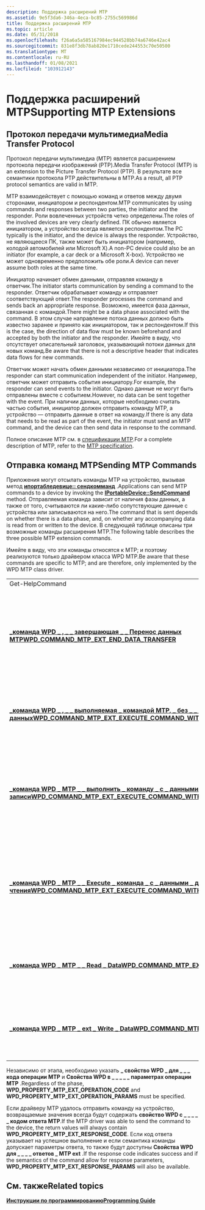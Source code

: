```yaml
---
description: Поддержка расширений MTP
ms.assetid: 9e5f3da6-346a-4eca-bc85-2755c569986d
title: Поддержка расширений MTP
ms.topic: article
ms.date: 05/31/2018
ms.openlocfilehash: f26a6a5a585167984ec944528bb74a6746e42ac4
ms.sourcegitcommit: 831e8f3db78ab820e1710cede244553c70e50500
ms.translationtype: MT
ms.contentlocale: ru-RU
ms.lasthandoff: 01/08/2021
ms.locfileid: "103912143"
---
```

# <a name="supporting-mtp-extensions"></a><span data-ttu-id="e49b1-103">Поддержка расширений MTP</span><span class="sxs-lookup"><span data-stu-id="e49b1-103">Supporting MTP Extensions</span></span>

## <a name="media-transfer-protocol"></a><span data-ttu-id="e49b1-104">Протокол передачи мультимедиа</span><span class="sxs-lookup"><span data-stu-id="e49b1-104">Media Transfer Protocol</span></span>

<span data-ttu-id="e49b1-105">Протокол передачи мультимедиа (MTP) является расширением протокола передачи изображений (PTP).</span><span class="sxs-lookup"><span data-stu-id="e49b1-105">Media Transfer Protocol (MTP) is an extension to the Picture Transfer Protocol (PTP).</span></span> <span data-ttu-id="e49b1-106">В результате все семантики протокола PTP действительны в MTP.</span><span class="sxs-lookup"><span data-stu-id="e49b1-106">As a result, all PTP protocol semantics are valid in MTP.</span></span>

<span data-ttu-id="e49b1-107">MTP взаимодействует с помощью команд и ответов между двумя сторонами, инициатором и респондентом.</span><span class="sxs-lookup"><span data-stu-id="e49b1-107">MTP communicates by using commands and responses between two parties, the initiator and the responder.</span></span> <span data-ttu-id="e49b1-108">Роли вовлеченных устройств четко определены.</span><span class="sxs-lookup"><span data-stu-id="e49b1-108">The roles of the involved devices are very clearly defined.</span></span> <span data-ttu-id="e49b1-109">ПК обычно является инициатором, а устройство всегда является респондентом.</span><span class="sxs-lookup"><span data-stu-id="e49b1-109">The PC typically is the initiator, and the device is always the responder.</span></span> <span data-ttu-id="e49b1-110">Устройство, не являющееся ПК, также может быть инициатором (например, колодой автомобилей или Microsoft X).</span><span class="sxs-lookup"><span data-stu-id="e49b1-110">A non-PC device could also be an initiator (for example, a car deck or a Microsoft X-box).</span></span> <span data-ttu-id="e49b1-111">Устройство не может одновременно предположить обе роли.</span><span class="sxs-lookup"><span data-stu-id="e49b1-111">A device can never assume both roles at the same time.</span></span>

<span data-ttu-id="e49b1-112">Инициатор начинает обмен данными, отправляя команду в ответчик.</span><span class="sxs-lookup"><span data-stu-id="e49b1-112">The initiator starts communication by sending a command to the responder.</span></span> <span data-ttu-id="e49b1-113">Ответчик обрабатывает команду и отправляет соответствующий ответ.</span><span class="sxs-lookup"><span data-stu-id="e49b1-113">The responder processes the command and sends back an appropriate response.</span></span> <span data-ttu-id="e49b1-114">Возможно, имеется фаза данных, связанная с командой.</span><span class="sxs-lookup"><span data-stu-id="e49b1-114">There might be a data phase associated with the command.</span></span> <span data-ttu-id="e49b1-115">В этом случае направление потока данных должно быть известно заранее и принято как инициатором, так и респондентом.</span><span class="sxs-lookup"><span data-stu-id="e49b1-115">If this is the case, the direction of data flow must be known beforehand and accepted by both the initiator and the responder.</span></span> <span data-ttu-id="e49b1-116">Имейте в виду, что отсутствует описательный заголовок, указывающий потоки данных для новых команд.</span><span class="sxs-lookup"><span data-stu-id="e49b1-116">Be aware that there is not a descriptive header that indicates data flows for new commands.</span></span>

<span data-ttu-id="e49b1-117">Ответчик может начать обмен данными независимо от инициатора.</span><span class="sxs-lookup"><span data-stu-id="e49b1-117">The responder can start communication independent of the initiator.</span></span> <span data-ttu-id="e49b1-118">Например, ответчик может отправить события инициатору.</span><span class="sxs-lookup"><span data-stu-id="e49b1-118">For example, the responder can send events to the initiator.</span></span> <span data-ttu-id="e49b1-119">Однако данные не могут быть отправлены вместе с событием.</span><span class="sxs-lookup"><span data-stu-id="e49b1-119">However, no data can be sent together with the event.</span></span> <span data-ttu-id="e49b1-120">При наличии данных, которые необходимо считать частью события, инициатор должен отправить команду MTP, а устройство — отправить данные в ответ на команду.</span><span class="sxs-lookup"><span data-stu-id="e49b1-120">If there is any data that needs to be read as part of the event, the initiator must send an MTP command, and the device can then send data in response to the command.</span></span>

<span data-ttu-id="e49b1-121">Полное описание MTP см. в [спецификации MTP](https://www.usb.org/sites/default/files/MTPv1_1.zip).</span><span class="sxs-lookup"><span data-stu-id="e49b1-121">For a complete description of MTP, refer to the [MTP specification](https://www.usb.org/sites/default/files/MTPv1_1.zip).</span></span>

## <a name="sending-mtp-commands"></a><span data-ttu-id="e49b1-122">Отправка команд MTP</span><span class="sxs-lookup"><span data-stu-id="e49b1-122">Sending MTP Commands</span></span>

<span data-ttu-id="e49b1-123">Приложения могут отсылать команды MTP на устройство, вызывая метод [**ипортабледевице:: сендкомманд**](/windows/desktop/api/PortableDeviceApi/nf-portabledeviceapi-iportabledevice-sendcommand) .</span><span class="sxs-lookup"><span data-stu-id="e49b1-123">Applications can send MTP commands to a device by invoking the [**IPortableDevice::SendCommand**](/windows/desktop/api/PortableDeviceApi/nf-portabledeviceapi-iportabledevice-sendcommand) method.</span></span> <span data-ttu-id="e49b1-124">Отправляемая команда зависит от наличия фазы данных, а также от того, считываются ли какие-либо сопутствующие данные с устройства или записываются на него.</span><span class="sxs-lookup"><span data-stu-id="e49b1-124">The command that is sent depends on whether there is a data phase, and, on whether any accompanying data is read from or written to the device.</span></span> <span data-ttu-id="e49b1-125">В следующей таблице описаны три возможные команды расширения MTP.</span><span class="sxs-lookup"><span data-stu-id="e49b1-125">The following table describes the three possible MTP extension commands.</span></span>

<span data-ttu-id="e49b1-126">Имейте в виду, что эти команды относятся к MTP; и поэтому реализуются только драйвером класса WPD MTP.</span><span class="sxs-lookup"><span data-stu-id="e49b1-126">Be aware that these commands are specific to MTP; and are therefore, only implemented by the WPD MTP class driver.</span></span>



|                                                                                                                                      |                                                                                                   |
|--------------------------------------------------------------------------------------------------------------------------------------|---------------------------------------------------------------------------------------------------|
| <span data-ttu-id="e49b1-127">Get-Help</span><span class="sxs-lookup"><span data-stu-id="e49b1-127">Command</span></span>                                                                                                                              | <span data-ttu-id="e49b1-128">Описание</span><span class="sxs-lookup"><span data-stu-id="e49b1-128">Description</span></span>                                                                                       |
| [<span data-ttu-id="e49b1-129">**\_команда WPD \_ , \_ \_ завершающая \_ \_ Перенос данных MTP**</span><span class="sxs-lookup"><span data-stu-id="e49b1-129">**WPD\_COMMAND\_MTP\_EXT\_END\_DATA\_TRANSFER**</span></span>](/windows/desktop/wpd_sdk/wpd-command-mtp-ext-end-data-transfer)                                      | <span data-ttu-id="e49b1-130">Выдает команду MTP, которая сигнализирует о завершении операции чтения или записи данных.</span><span class="sxs-lookup"><span data-stu-id="e49b1-130">Issues an MTP command that signals the conclusion of a data read or write operation.</span></span>              |
| [<span data-ttu-id="e49b1-131">**\_команда WPD \_ , \_ \_ выполняемая \_ командой MTP, \_ без \_ \_ фазы данных**</span><span class="sxs-lookup"><span data-stu-id="e49b1-131">**WPD\_COMMAND\_MTP\_EXT\_EXECUTE\_COMMAND\_WITHOUT\_DATA\_PHASE**</span></span>](/windows/desktop/wpd_sdk/wpd-command-mtp-ext-execute-command-without-data-phase)  | <span data-ttu-id="e49b1-132">Выдает команду MTP без соответствующей фазы данных.</span><span class="sxs-lookup"><span data-stu-id="e49b1-132">Issues an MTP command without a corresponding data phase.</span></span>                                         |
| [<span data-ttu-id="e49b1-133">**\_команда WPD \_ MTP \_ \_ выполнить \_ команду \_ с \_ данными \_ для \_ записи**</span><span class="sxs-lookup"><span data-stu-id="e49b1-133">**WPD\_COMMAND\_MTP\_EXT\_EXECUTE\_COMMAND\_WITH\_DATA\_TO\_WRITE**</span></span>](/windows/desktop/wpd_sdk/wpd-command-mtp-ext-execute-command-with-data-to-write) | <span data-ttu-id="e49b1-134">Выдает команду MTP, за которой следуют прилагаемые данные, которые будут записаны на устройство.</span><span class="sxs-lookup"><span data-stu-id="e49b1-134">Issues an MTP command that is followed by accompanying data, which will be written to the device.</span></span> |
| [<span data-ttu-id="e49b1-135">**\_команда WPD \_ MTP \_ \_ Execute \_ команда \_ с \_ данными \_ для \_ чтения**</span><span class="sxs-lookup"><span data-stu-id="e49b1-135">**WPD\_COMMAND\_MTP\_EXT\_EXECUTE\_COMMAND\_WITH\_DATA\_TO\_READ**</span></span>](/windows/desktop/wpd_sdk/wpd-command-mtp-ext-execute-command-with-data-to-read)   | <span data-ttu-id="e49b1-136">Выдает команду MTP, за которой следуют прилагаемые данные, которые считываются с устройства.</span><span class="sxs-lookup"><span data-stu-id="e49b1-136">Issues an MTP command that is followed by accompanying data, which is read from the device.</span></span>       |
| [<span data-ttu-id="e49b1-137">**\_команда WPD \_ MTP \_ \_ Read \_ Data**</span><span class="sxs-lookup"><span data-stu-id="e49b1-137">**WPD\_COMMAND\_MTP\_EXT\_READ\_DATA**</span></span>](/windows/desktop/wpd_sdk/wpd-command-mtp-ext-read-data)                                                       | <span data-ttu-id="e49b1-138">Выдает команду MTP, которая отправляет данные с устройства на компьютер.</span><span class="sxs-lookup"><span data-stu-id="e49b1-138">Issues an MTP command that sends data from the device to the PC.</span></span>                                  |
| [<span data-ttu-id="e49b1-139">**\_команда WPD \_ MTP \_ ext \_ Write \_ Data**</span><span class="sxs-lookup"><span data-stu-id="e49b1-139">**WPD\_COMMAND\_MTP\_EXT\_WRITE\_DATA**</span></span>](/windows/desktop/wpd_sdk/wpd-command-mtp-ext-write-data)                                                     | <span data-ttu-id="e49b1-140">Выдает команду MTP, которая отправляет данные на устройство с компьютера.</span><span class="sxs-lookup"><span data-stu-id="e49b1-140">Issues an MTP command that sends data to the device from the PC.</span></span>                                  |



 

<span data-ttu-id="e49b1-141">Независимо от этапа, необходимо указать **\_ свойство WPD \_ для \_ \_ \_ кода операции MTP** и **Свойства WPD в \_ \_ \_ \_ \_ параметрах операции MTP** .</span><span class="sxs-lookup"><span data-stu-id="e49b1-141">Regardless of the phase, **WPD\_PROPERTY\_MTP\_EXT\_OPERATION\_CODE** and **WPD\_PROPERTY\_MTP\_EXT\_OPERATION\_PARAMS** must be specified.</span></span>

<span data-ttu-id="e49b1-142">Если драйверу MTP удалось отправить команду на устройство, возвращаемые значения всегда будут содержать **свойство WPD с \_ \_ \_ \_ \_ кодом ответа MTP**.</span><span class="sxs-lookup"><span data-stu-id="e49b1-142">If the MTP driver was able to send the command to the device, the return values will always contain **WPD\_PROPERTY\_MTP\_EXT\_RESPONSE\_CODE**.</span></span> <span data-ttu-id="e49b1-143">Если код ответа указывает на успешное выполнение и если семантика команды допускает параметры ответа, то также будут доступны **Свойства WPD для \_ \_ \_ \_ ответов \_ MTP ext** .</span><span class="sxs-lookup"><span data-stu-id="e49b1-143">If the response code indicates success and if the semantics of the command allow for response parameters, **WPD\_PROPERTY\_MTP\_EXT\_RESPONSE\_PARAMS** will also be available.</span></span>

## <a name="related-topics"></a><span data-ttu-id="e49b1-144">См. также</span><span class="sxs-lookup"><span data-stu-id="e49b1-144">Related topics</span></span>

<dl> <dt>

[<span data-ttu-id="e49b1-145">**Инструкции по программированию**</span><span class="sxs-lookup"><span data-stu-id="e49b1-145">**Programming Guide**</span></span>](programming-guide.md)
</dt> </dl>

 

 
